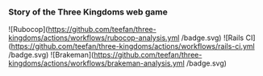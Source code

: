 ### Story of the Three Kingdoms web game

![Rubocop](https://github.com/teefan/three-kingdoms/actions/workflows/rubocop-analysis.yml
/badge.svg)
![Rails CI](https://github.com/teefan/three-kingdoms/actions/workflows/rails-ci.yml
/badge.svg)
![Brakeman](https://github.com/teefan/three-kingdoms/actions/workflows/brakeman-analysis.yml
/badge.svg)
